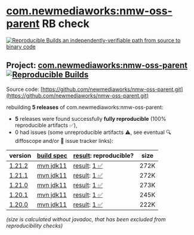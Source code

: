[com.newmediaworks:nmw-oss-parent](https://central.sonatype.com/artifact/com.newmediaworks/nmw-oss-parent/versions) RB check
=======

[![Reproducible Builds](https://reproducible-builds.org/images/logos/rb.svg) an independently-verifiable path from source to binary code](https://reproducible-builds.org/)

## Project: [com.newmediaworks:nmw-oss-parent](https://central.sonatype.com/artifact/com.newmediaworks/nmw-oss-parent/versions) [![Reproducible Builds](https://img.shields.io/endpoint?url=https://raw.githubusercontent.com/jvm-repo-rebuild/reproducible-central/master/content/com/newmediaworks/nmw-oss-parent/badge.json)](https://github.com/jvm-repo-rebuild/reproducible-central/blob/master/content/com/newmediaworks/nmw-oss-parent/README.md)

Source code: [https://github.com/newmediaworks/nmw-oss-parent.git](https://github.com/newmediaworks/nmw-oss-parent.git)

rebuilding **5 releases** of com.newmediaworks:nmw-oss-parent:
- **5** releases were found successfully **fully reproducible** (100% reproducible artifacts :white_check_mark:),
- 0 had issues (some unreproducible artifacts :warning:, see eventual :mag: diffoscope and/or :memo: issue tracker links):

| version | [build spec](/BUILDSPEC.md) | [result](https://reproducible-builds.org/docs/jvm/): reproducible? | size |
| -- | --------- | ------ | -- |
| [1.21.2](https://central.sonatype.com/artifact/com.newmediaworks/nmw-oss-parent/1.21.2/pom) | [mvn jdk11](nmw-oss-parent-1.21.2.buildspec) | [result](nmw-oss-parent-1.21.2.buildinfo): [1 :white_check_mark: ](nmw-oss-parent-1.21.2.buildcompare) | 272K |
| [1.21.1](https://central.sonatype.com/artifact/com.newmediaworks/nmw-oss-parent/1.21.1/pom) | [mvn jdk11](nmw-oss-parent-1.21.1.buildspec) | [result](nmw-oss-parent-1.21.1.buildinfo): [1 :white_check_mark: ](nmw-oss-parent-1.21.1.buildcompare) | 272K |
| [1.21.0](https://central.sonatype.com/artifact/com.newmediaworks/nmw-oss-parent/1.21.0/pom) | [mvn jdk11](nmw-oss-parent-1.21.0.buildspec) | [result](nmw-oss-parent-1.21.0.buildinfo): [1 :white_check_mark: ](nmw-oss-parent-1.21.0.buildcompare) | 273K |
| [1.20.1](https://central.sonatype.com/artifact/com.newmediaworks/nmw-oss-parent/1.20.1/pom) | [mvn jdk11](nmw-oss-parent-1.20.1.buildspec) | [result](nmw-oss-parent-1.20.1.buildinfo): [1 :white_check_mark: ](nmw-oss-parent-1.20.1.buildcompare) | 245K |
| [1.20.0](https://central.sonatype.com/artifact/com.newmediaworks/nmw-oss-parent/1.20.0/pom) | [mvn jdk11](nmw-oss-parent-1.20.0.buildspec) | [result](nmw-oss-parent-1.20.0.buildinfo): [1 :white_check_mark: ](nmw-oss-parent-1.20.0.buildcompare) | 222K |

<i>(size is calculated without javadoc, that has been excluded from reproducibility checks)</i>
